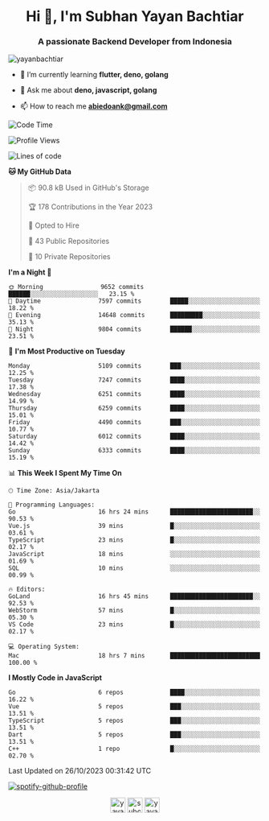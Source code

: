 <h1 align="center">Hi 👋, I'm Subhan Yayan Bachtiar</h1>
<h3 align="center">A passionate Backend Developer from Indonesia</h3>

<p align="left"> <img src="https://komarev.com/ghpvc/?username=yayanbachtiar" alt="yayanbachtiar" /> </p>

- 🌱 I’m currently learning **flutter, deno, golang**

- 💬 Ask me about **deno, javascript, golang**

- 📫 How to reach me **abiedoank@gmail.com**

<!--START_SECTION:waka-->
![Code Time](http://img.shields.io/badge/Code%20Time-6%2C015%20hrs%202%20mins-blue)

![Profile Views](http://img.shields.io/badge/Profile%20Views-0-blue)

![Lines of code](https://img.shields.io/badge/From%20Hello%20World%20I%27ve%20Written-45.4%20million%20lines%20of%20code-blue)

**🐱 My GitHub Data** 

> 📦 90.8 kB Used in GitHub's Storage 
 > 
> 🏆 178 Contributions in the Year 2023
 > 
> 💼 Opted to Hire
 > 
> 📜 43 Public Repositories 
 > 
> 🔑 10 Private Repositories 
 > 
**I'm a Night 🦉** 

```text
🌞 Morning                9652 commits        ██████░░░░░░░░░░░░░░░░░░░   23.15 % 
🌆 Daytime                7597 commits        █████░░░░░░░░░░░░░░░░░░░░   18.22 % 
🌃 Evening                14648 commits       █████████░░░░░░░░░░░░░░░░   35.13 % 
🌙 Night                  9804 commits        ██████░░░░░░░░░░░░░░░░░░░   23.51 % 
```
📅 **I'm Most Productive on Tuesday** 

```text
Monday                   5109 commits        ███░░░░░░░░░░░░░░░░░░░░░░   12.25 % 
Tuesday                  7247 commits        ████░░░░░░░░░░░░░░░░░░░░░   17.38 % 
Wednesday                6251 commits        ████░░░░░░░░░░░░░░░░░░░░░   14.99 % 
Thursday                 6259 commits        ████░░░░░░░░░░░░░░░░░░░░░   15.01 % 
Friday                   4490 commits        ███░░░░░░░░░░░░░░░░░░░░░░   10.77 % 
Saturday                 6012 commits        ████░░░░░░░░░░░░░░░░░░░░░   14.42 % 
Sunday                   6333 commits        ████░░░░░░░░░░░░░░░░░░░░░   15.19 % 
```


📊 **This Week I Spent My Time On** 

```text
🕑︎ Time Zone: Asia/Jakarta

💬 Programming Languages: 
Go                       16 hrs 24 mins      ███████████████████████░░   90.53 % 
Vue.js                   39 mins             █░░░░░░░░░░░░░░░░░░░░░░░░   03.61 % 
TypeScript               23 mins             █░░░░░░░░░░░░░░░░░░░░░░░░   02.17 % 
JavaScript               18 mins             ░░░░░░░░░░░░░░░░░░░░░░░░░   01.69 % 
SQL                      10 mins             ░░░░░░░░░░░░░░░░░░░░░░░░░   00.99 % 

🔥 Editors: 
GoLand                   16 hrs 45 mins      ███████████████████████░░   92.53 % 
WebStorm                 57 mins             █░░░░░░░░░░░░░░░░░░░░░░░░   05.30 % 
VS Code                  23 mins             █░░░░░░░░░░░░░░░░░░░░░░░░   02.17 % 

💻 Operating System: 
Mac                      18 hrs 7 mins       █████████████████████████   100.00 % 
```

**I Mostly Code in JavaScript** 

```text
Go                       6 repos             ████░░░░░░░░░░░░░░░░░░░░░   16.22 % 
Vue                      5 repos             ███░░░░░░░░░░░░░░░░░░░░░░   13.51 % 
TypeScript               5 repos             ███░░░░░░░░░░░░░░░░░░░░░░   13.51 % 
Dart                     5 repos             ███░░░░░░░░░░░░░░░░░░░░░░   13.51 % 
C++                      1 repo              █░░░░░░░░░░░░░░░░░░░░░░░░   02.70 % 
```




 Last Updated on 26/10/2023 00:31:42 UTC
<!--END_SECTION:waka-->

[![spotify-github-profile](https://spotify-github-profile.vercel.app/api/view?uid=31qtu2k4v3mbxp7clcmm6imuqq6e&cover_image=true&theme=default&show_offline=false&bar_color=53b14f&bar_color_cover=true)](https://github.com/kittinan/spotify-github-profile)


<p align="center">
<a href="https://dev.to/yayanbachtiar" target="blank"><img align="center" src="https://cdn.jsdelivr.net/npm/simple-icons@3.0.1/icons/dev-dot-to.svg" alt="yayanbachtiar" height="30" width="30" /></a>
<a href="https://linkedin.com/in/subchanyayanbachtiar" target="blank"><img align="center" src="https://cdn.jsdelivr.net/npm/simple-icons@3.0.1/icons/linkedin.svg" alt="subchanyayanbachtiar" height="30" width="30" /></a>
<a href="https://codesandbox.com/yayanbachtiar" target="blank"><img align="center" src="https://cdn.jsdelivr.net/npm/simple-icons@3.0.1/icons/codesandbox.svg" alt="yayanbachtiar" height="30" width="30" /></a>
</p>
